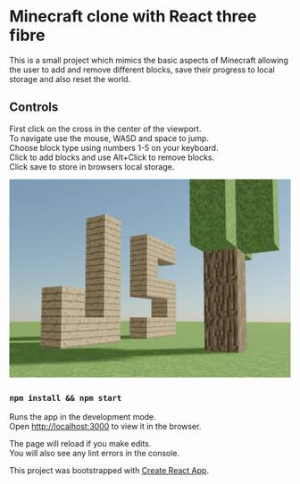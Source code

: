 # Minecraft clone with React three fibre

This is a small project which mimics the basic aspects of Minecraft allowing the user to add and remove different blocks, save their progress to local storage and also reset the world.

## Controls

First click on the cross in the center of the viewport.  
To navigate use the mouse, WASD and space to jump.  
Choose block type using numbers 1-5 on your keyboard.  
Click to add blocks and use Alt+Click to remove blocks.  
Click save to store in browsers local storage.

![Preview](preview.png 'Preview')

### `npm install && npm start`

Runs the app in the development mode.<br />
Open [http://localhost:3000](http://localhost:3000) to view it in the browser.

The page will reload if you make edits.<br />
You will also see any lint errors in the console.

This project was bootstrapped with [Create React App](https://github.com/facebook/create-react-app).
